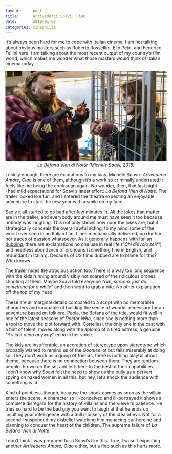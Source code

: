 ```yaml
---
layout:     post
title:      Arrivederci Soavi, Ciao
date:       2019-01-02
categories: cinephilia
---
```


It’s always been hard for me to cope with Italian cinema. I am not talking about
obvious masters such as Roberto Rossellini, Elio Petri, and Federico Fellini
here. I am talking about the most recent output of my country’s film world,
which makes me wonder what those masters would think of Italian cinema today.

<!--more-->

<p align="center">
    <img src="/media/2019-01-02-la_befana_vien_di_notte.jpg">
    <br>
    <em>La Befana Vien di Notte (Michele Soavi, 2018)</em>
</p>

Luckily enough, there are exceptions to my bias. Michele Soavi’s *Arrivederci
Amore, Ciao* is one of them, although it’s a work so criminally underrated it
feels like me being the contrarian again. No wonder, then, that last night I had
mild expectations for Soavi’s latest effort: *La Befana Vien di Notte*. The
trailer looked like fun, and I entered the theatre expecting an enjoyable
adventure to start the new year with a smile on my face.

Sadly it all started to go bad after few minutes in. All the jokes that matter
are in the trailer, and everybody around me must have seen it too because nobody
was laughing. This not only shows how poor the jokes are, but it strategically
conceals the overall awful acting, to my mind some of the worst ever seen in an
Italian film. Lines mechanically delivered, no rhythm nor traces of passion
whatsoever. As it generally happens with [Italian
dubbing](https://www.filmsinwords.eu/cinephilia/2016/03/17/ondubbing.html),
there are exclamations no one use in real life (*“Chi diavolo sei?”*) and
needless abundance of pronouns (something fine in English, and redundant in
Italian). Decades of US films dubbed are to blame for this? Who knows.

The trailer hides the atrocious action too. There is a way too long sequence
with the kids running around visibly not scared of the ridiculous drones
shooting at them. Maybe Soavi told everyone *“run, scream, just do something for
a while”* and then went to grab a bite. No other explanation off the top of my
head.

These are all marginal details compared to a script with no memorable characters
and incapable of building the sense of wonder necessary for an adventure based
on folklore. Paola, the Befana of the title, would fit well in one of the latest
seasons of *Doctor Who*, since she is nothing more than a tool to move the plot
forward with. Cortellesi, the only one in the cast with a hint of talent, moves
along with the aplomb of a tired actress, a genuine *“it’s just a job anyway”*
echo in her voice.

The kids are insufferable, an accretion of stereotype upon stereotype which
probably wished to remind us of the *Goonies* lot but fails miserably at doing
so. They don’t work as a group of friends, there is nothing playful about theme,
because there is no connection between them. They are random people thrown on
the set and left there to the best of their capabilities. I don’t know why Soavi
felt the need to show us the bully as a pervert spying on naked women in all
this, but hey, let’s shock the audience with something wild.

Kind of pointless, though, because the shock comes as soon as the villain enters
the scene. A character so ill-conceived and ill-portrayed it shows a complete
disregard for the history of villains and the viewer’s patience. He tries so
hard to be the bad guy you want to laugh at that he ends up insulting your
intelligence with a dull mockery of the idea of evil. Not for a second
I suspended my disbelief watching him menacing our heroine and planning to
conquer the heart of the children. The supreme failure of *La Befana Vien di
Notte*.

I don’t think I was prepared for a Soavi’s like this. True, I wasn’t expecting
another *Arrivederci Amore, Ciao* either, but a flop such as this hurts more.
